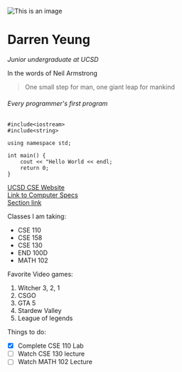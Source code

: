 ![This is an image](https://myoctocat.com/assets/images/base-octocat.svg)
# Darren Yeung
*Junior undergraduate at UCSD*  
  
In the words of Neil Armstrong  
> One small step for man, one giant leap for mankind
> 
###### Every programmer's first program
```
#include<iostream>
#include<string>

using namespace std; 

int main() {
    cout << "Hello World << endl;
    return 0; 
}
```
[UCSD CSE Website](https://cse.ucsd.edu/)  
[Link to Computer Specs](computer.md)  
[Section link](https://github.com/darrenyeung3110/CSE-110-Lab-1/blob/main/index.md#darren-yeung)  

Classes I am taking: 
- CSE 110 
- CSE 158
- CSE 130
- END 100D
- MATH 102 

Favorite Video games:
1. Witcher 3, 2, 1
2. CSGO
3. GTA 5 
4. Stardew Valley
5. League of legends

Things to do:
- [x] Complete CSE 110 Lab 
- [ ] Watch CSE 130 lecture
- [ ] Watch MATH 102 Lecture